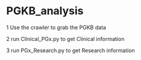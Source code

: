 # PGKB_analysis
1 Use the crawler to grab the PGKB data

2 run Clinical_PGx.py to get Clinical information

3 run PGx_Research.py to get Research information